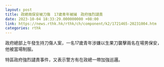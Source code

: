 ```yaml
---
layout: post
title: 政總兩保安被刀傷　17歲青年被捕　政府強烈譴責
date: 2023-10-04 18:33:29.000000000 +08:00
link: https://news.rthk.hk/rthk/ch/component/k2/1721465-20231004.htm
categories: rthk
---
```


政府總部上午發生持刀傷人案，一名17歲青年涉嫌以生果刀襲擊兩名在場男保安，他被當場制服。

特區政府強烈譴責事件，又表示警方有在政總一帶加強巡邏。
